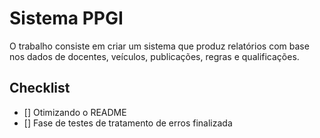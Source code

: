 # Sistema PPGI

O trabalho consiste em criar um sistema que produz relatórios com base nos dados de docentes, veículos, publicações, regras e qualificações.

## Checklist

- [] Otimizando o README
- [] Fase de testes de tratamento de erros finalizada

